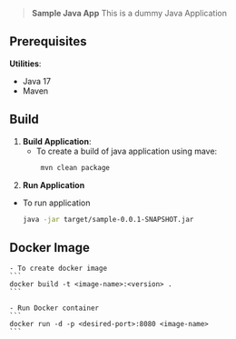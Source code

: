 > **Sample Java App**
This is a dummy Java Application

## **Prerequisites**

**Utilities**:  
   - Java 17  
   - Maven 

## **Build**

1. **Build Application**:  
   - To create a build of java application using mave:  
     ```bash
      mvn clean package
     ```
2.  **Run Application**
   - To run application 
     ```bash
     java -jar target/sample-0.0.1-SNAPSHOT.jar
     ```

## **Docker Image**
    - To create docker image
    ```
    docker build -t <image-name>:<version> .
    ```

    - Run Docker container
    ```
    docker run -d -p <desired-port>:8080 <image-name>
    ```